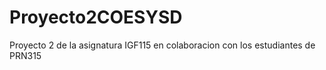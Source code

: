# Proyecto2COESYSD
Proyecto 2 de la asignatura IGF115 en colaboracion con los estudiantes de PRN315
